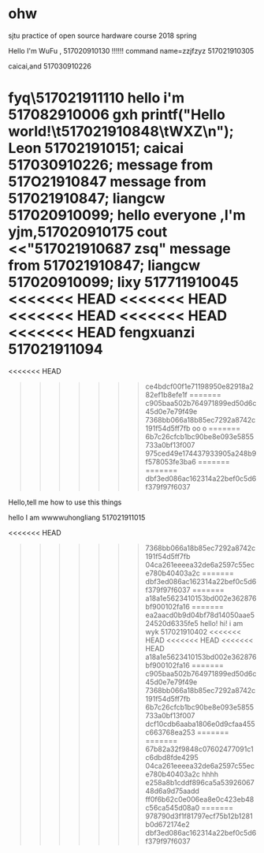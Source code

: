 # ohw
sjtu practice of open source hardware course 2018 spring

Hello I'm WuFu , 517020910130
!!!!!!
command
name=zzjfzyz
517021910305


caicai,and 517030910226


fyq\517021911110
hello  i'm 517082910006 gxh
printf("Hello world!\t517021910848\tWXZ\n");
Leon 517021910151;
caicai 517030910226;
message from 517O21910847
message from 517021910847;
liangcw 517020910099;
hello everyone ,l'm yjm,517020910175
cout <<"517021910687 zsq"
message from 517021910847;
liangcw 517020910099;
lixy 517711910045
<<<<<<< HEAD
<<<<<<< HEAD
<<<<<<< HEAD
<<<<<<< HEAD
<<<<<<< HEAD
fengxuanzi 517021911094
=======
<<<<<<< HEAD
>>>>>>> ce4bdcf00f1e71198950e82918a282ef1b8efe1f
=======
>>>>>>> c905baa502b764971899ed50d6c45d0e7e79f49e
>>>>>>> 7368bb066a18b85ec7292a8742c191f54d5ff7fb
oo
o
=======
>>>>>>> 6b7c26cfcb1bc90be8e093e5855733a0bf13f007
>>>>>>> 975ced49e174437933905a248b9f578053fe3ba6
=======
=======
>>>>>>> dbf3ed086ac162314a22bef0c5d6f379f97f6037

Hello,tell me how to use this things


hello I am wwwwuhongliang 517021911015

<<<<<<< HEAD
>>>>>>> 7368bb066a18b85ec7292a8742c191f54d5ff7fb
>>>>>>> 04ca261eeeea32de6a2597c55ece780b40403a2c
=======
>>>>>>> dbf3ed086ac162314a22bef0c5d6f379f97f6037
=======
>>>>>>> a18a1e5623410153bd002e362876bf900102fa16
=======
>>>>>>> ea2aacd0b9d04bf78d14050aae524520d6335fe5
hello!
hi! i am wyk 517021910402
<<<<<<< HEAD
<<<<<<< HEAD
<<<<<<< HEAD
>>>>>>> a18a1e5623410153bd002e362876bf900102fa16
=======
>>>>>>> c905baa502b764971899ed50d6c45d0e7e79f49e
>>>>>>> 7368bb066a18b85ec7292a8742c191f54d5ff7fb
>>>>>>> 6b7c26cfcb1bc90be8e093e5855733a0bf13f007
>>>>>>> dcf10cdb6aaba1806e0d9cfaa455c663768ea253
=======
=======
>>>>>>> 67b82a32f9848c07602477091c1c6dbd8fde4295
>>>>>>> 04ca261eeeea32de6a2597c55ece780b40403a2c
hhhh
>>>>>>> e258a8b1cddf896ca5a5392606748d6a9d75aadd
>>>>>>> ff0f6b62c0e006ea8e0c423eb48c56ca545d08a0
=======
>>>>>>> 978790d3f1f81797ecf75b12b1281b0d672174e2
>>>>>>> dbf3ed086ac162314a22bef0c5d6f379f97f6037
